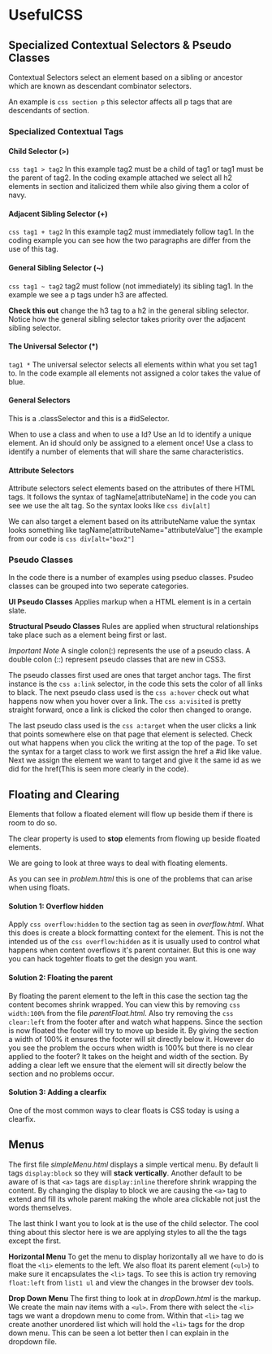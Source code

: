 # UsefulCSS

## Specialized Contextual Selectors & Pseudo Classes

Contextual Selectors select an element based on a sibling or ancestor which are known as descendant combinator selectors.

An example is `css section p` this selector affects all p tags that are descendants of section.

### Specialized Contextual Tags

#### Child Selector (>)

`css tag1 > tag2` In this example tag2 must be a child of tag1 or tag1 must be the parent of tag2. In the coding example attached we select all h2 elements in section and italicized them while also giving them a color of navy.

#### Adjacent Sibling Selector (+)

`css tag1 + tag2` In this example tag2 must immediately follow tag1. In the coding example you can see how the two paragraphs are differ from the use of this tag.

#### General Sibling Selector (~)

`css tag1 ~ tag2` tag2 must follow (not immediately) its sibling tag1. In the example we see a p tags under h3 are affected.

**Check this out** change the h3 tag to a h2 in the general sibling selector. Notice how the general sibling selector takes priority over the adjacent sibling selector.

#### The Universal Selector (\*)

`tag1 *` The universal selector selects all elements within what you set tag1 to. In the code example all elements not assigned a color takes the value of blue.

#### General Selectors

This is a .classSelector and this is a #idSelector.

When to use a class and when to use a Id?
Use an Id to identify a unique element. An id should only be assigned to a element once! Use a class to identify a number of elements that will share the same characteristics.

#### Attribute Selectors

Attribute selectors select elements based on the attributes of there HTML tags. It follows the syntax of tagName[attributeName] in the code you can see we use the alt tag. So the syntax looks like `css div[alt]`

We can also target a element based on its attributeName value the syntax looks something like tagName[attributeName="attributeValue"] the example from our code is `css div[alt="box2"]`

### Pseudo Classes

In the code there is a number of examples using pseduo classes. Psudeo classes can be grouped into two seperate categories.

**UI Pseudo Classes** Applies markup when a HTML element is in a certain slate.

**Structural Pseudo Classes** Rules are applied when structural relationships take place such as a element being first or last.

_Important Note_ A single colon(:) represents the use of a pseudo class. A double colon (::) represent pseudo classes that are new in CSS3.

The pseudo classes first used are ones that target anchor tags. The first instance is the `css a:link` selector, in the code this sets the color of all links to black. The next pseudo class used is the `css a:hover` check out what happens now when you hover over a link. The `css a:visited` is pretty straight forward, once a link is clicked the color then changed to orange.

The last pseudo class used is the `css a:target` when the user clicks a link that points somewhere else on that page that element is selected. Check out what happens when you click the writing at the top of the page. To set the syntax for a target class to work we first assign the href a #id like value. Next we assign the element we want to target and give it the same id as we did for the href(This is seen more clearly in the code).

## Floating and Clearing

Elements that follow a floated element will flow up beside them if there is room to do so.

The clear property is used to **stop** elements from flowing up beside floated elements.

We are going to look at three ways to deal with floating elements.

As you can see in _problem.html_ this is one of the problems that can arise when using floats.

#### Solution 1: Overflow hidden

Apply `css overflow:hidden` to the section tag as seen in _overflow.html_. What this does is create a block formatting context for the element. This is not the intended us of the `css overflow:hidden` as it is usually used to control what happens when content overflows it's parent container. But this is one way you can hack togehter floats to get the design you want.

#### Solution 2: Floating the parent

By floating the parent element to the left in this case the section tag the content becomes shrink wrapped. You can view this by removing `css width:100%` from the file _parentFloat.html_. Also try removing the `css clear:left` from the footer after and watch what happens. Since the section is now floated the footer will try to move up beside it. By giving the section a width of 100% it ensures the footer will sit directly below it. However do you see the problem the occurs when width is 100% but there is no clear applied to the footer? It takes on the height and width of the section. By adding a clear left we ensure that the element will sit directly below the section and no problems occur.

#### Solution 3: Adding a clearfix

One of the most common ways to clear floats is CSS today is using a clearfix.

## Menus

The first file _simpleMenu.html_ displays a simple vertical menu. By default li tags `display:block` so they will **stack vertically**. Another default to be aware of is that `<a>` tags are `display:inline` therefore shrink wrapping the content. By changing the display to block we are causing the `<a>` tag to extend and fill its whole parent making the whole area clickable not just the words themselves.

The last think I want you to look at is the use of the child selector. The cool thing about this slector here is we are applying styles to all the the <a> tags except the first.

**Horizontal Menu** To get the menu to display horizontally all we have to do is float the `<li>` elements to the left. We also float its parent element (`<ul>`) to make sure it encapsulates the `<li>` tags. To see this is action try removing `float:left` from `list1 ul` and view the changes in the browser dev tools.

**Drop Down Menu**
The first thing to look at in _dropDown.html_ is the markup. We create the main nav items with a `<ul>`. From there with select the `<li>` tags we want a dropdown menu to come from. Within that `<li>` tag we create another unordered list which will hold the `<li>` tags for the drop down menu. This can be seen a lot better then I can explain in the dropdown file.

